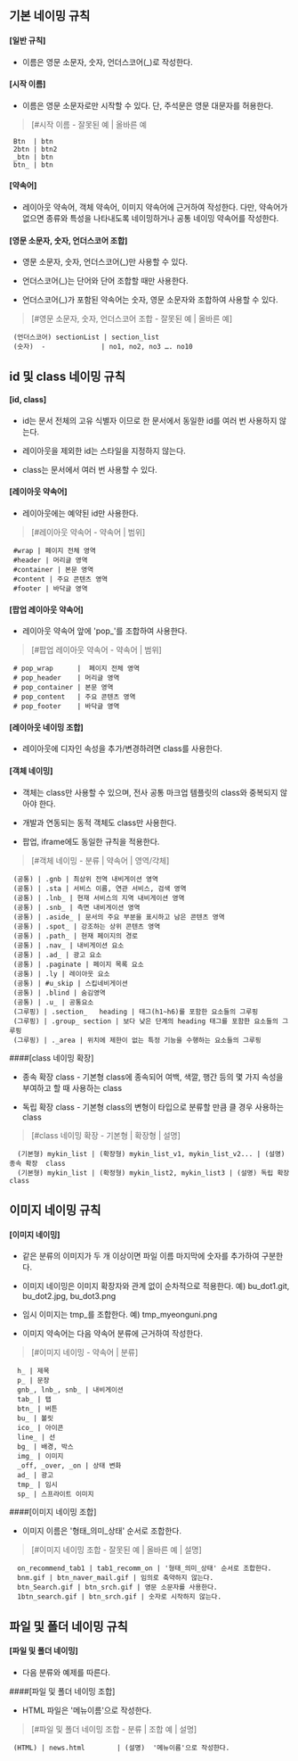 기본 네이밍 규칙
-----------------

#### [일반 규칙] 

 - 이름은 영문 소문자, 숫자, 언더스코어(_)로 작성한다.

#### [시작 이름] 

 - 이름은 영문 소문자로만 시작할 수 있다. 단, 주석문은 영문 대문자를 허용한다.

> [#시작 이름 - 잘못된 예 | 올바른 예

     Btn  | btn
     2btn | btn2
     _btn | btn
     btn_ | btn

#### [약속어]

 - 레이아웃 약속어, 객체 약속어, 이미지 약속어에 근거하여 작성한다. 다만, 약속어가 없으면 종류와 특성을 나타내도록 네이밍하거나 공통 네이밍 약속어를 작성한다.

#### [영문 소문자, 숫자, 언더스코어 조합]

 - 영문 소문자, 숫자, 언더스코어(_)만 사용할 수 있다.

 - 언더스코어(_)는 단어와 단어 조합할 때만 사용한다.

 - 언더스코어(_)가 포함된 약속어는 숫자, 영문 소문자와 조합하여 사용할 수 있다.

>[#영문 소문자, 숫자, 언더스코어 조합 - 잘못된 예 | 올바른 예]

     (언더스코어) sectionList | section_list
     (숫자)  -              | no1, no2, no3 …. no10


id 및 class 네이밍 규칙
---------------------

#### [id, class]

 - id는 문서 전체의 고유 식별자 이므로 한 문서에서 동일한 id를 여러 번 사용하지 않는다.

 - 레이아웃을 제외한 id는 스타일을 지정하지 않는다.

 - class는 문서에서 여러 번 사용할 수 있다.

#### [레이아웃 약속어] 

 - 레이아웃에는 예약된 id만 사용한다.
 
>[#레이아웃 약속어 - 약속어 | 범위]

     #wrap | 페이지 전체 영역
     #header | 머리글 영역
     #container | 본문 영역
     #content | 주요 콘텐츠 영역
     #footer | 바닥글 영역

#### [팝업 레이아웃 약속어]

 - 레이아웃 약속어 앞에 'pop_'를 조합하여 사용한다.
 
>[#팝업 레이아웃 약속어 - 약속어 | 범위]


     # pop_wrap      |  페이지 전체 영역
     # pop_header    | 머리글 영역
     # pop_container | 본문 영역
     # pop_content   | 주요 콘텐츠 영역
     # pop_footer    | 바닥글 영역

#### [레이아웃 네이밍 조합] 

 - 레이아웃에 디자인 속성을 추가/변경하려면 class를 사용한다.

#### [객체 네이밍]

 - 객체는 class만 사용할 수 있으며, 전사 공통 마크업 템플릿의 class와 중복되지 않아야 한다.

 - 개발과 연동되는 동적 객체도 class만 사용한다.

 - 팝업, iframe에도 동일한 규칙을 적용한다.
  
>[#객체 네이밍 - 분류 | 약속어 | 영역/갹체]

     (공통) | .gnb | 최상위 전역 내비게이션 영역
     (공통) | .sta | 서비스 이름, 연관 서비스, 검색 영역
     (공통) | .lnb_ | 현재 서비스의 지역 내비게이션 영역
     (공통) | .snb_ | 측면 내비게이션 영역
     (공통) | .aside_ | 문서의 주요 부분을 표시하고 남은 콘텐츠 영역
     (공통) | .spot_ | 강조하는 상위 콘텐츠 영역
     (공통) | .path_ | 현재 페이지의 경로
     (공통) | .nav_ | 내비게이션 요소
     (공통) | .ad_ | 광고 요소
     (공통) | .paginate | 페이지 목록 요소
     (공통) | .ly | 레이아웃 요소
     (공통) | #u_skip | 스킵네비게이션
     (공통) | .blind | 숨김영역
     (공통) | .u_ | 공통요소
     (그루핑) | .section_   heading | 태그(h1~h6)를 포함한 요소들의 그루핑
     (그루핑) | .group_ section | 보다 낮은 단계의 heading 태그를 포함한 요소들의 그루핑
     (그루핑) | ._area | 위치에 제한이 없는 특정 기능을 수행하는 요소들의 그루핑

####[class 네이밍 확장]

 - 종속 확장 class - 기본형 class에 종속되어 여백, 색깔, 행간 등의 몇 가지 속성을 부여하고 할 때 사용하는 class

 - 독립 확장 class - 기본형 class의 변형이 타입으로 분류할 만큼 클 경우 사용하는 class
 
>[#class 네이밍 확장 - 기본형 | 확장형 | 설명]

      (기본형) mykin_list | (확장형) mykin_list_v1, mykin_list_v2... | (설명) 종속 확장  class
      (기본형) mykin_list | (확정형) mykin_list2, mykin_list3 | (설명) 독립 확장 class


이미지 네이밍 규칙
--------------

#### [이미지 네이밍]

 - 같은 분류의 이미지가 두 개 이상이면 파일 이름 마지막에 숫자를 추가하여 구분한다.
 
 - 이미지 네이밍은 이미지 확장자와 관계 없이 순차적으로 적용한다. 예) bu_dot1.git, 
 bu_dot2.jpg, bu_dot3.png

 - 임시 이미지는 tmp_를 조합한다. 예) tmp_myeonguni.png
  
 - 이미지 약속어는 다음 약속어 분류에 근거하여 작성한다.


>[#이미지 네이밍 - 약속어 | 분류]

      h_ | 제목
      p_ | 문장
      gnb_, lnb_, snb_ | 내비게이션
      tab_ | 탭
      btn_ | 버튼
      bu_ | 볼릿
      ico_ | 아이콘
      line_ | 선
      bg_ | 배경, 박스
      img_ | 이미지
      _off, _over, _on | 상태 변화
      ad_ | 광고
      tmp_ | 임시
      sp_ | 스프라이트 이미지


####[이미지 네이밍 조합] 

 - 이미지 이름은 '형태_의미_상태' 순서로 조합한다.

>[#이미지 네이밍 조합 - 잘못된 예 | 올바른 예 | 설명]

      on_recommend_tab1 | tab1_recomm_on | '형태_의미_상태' 순서로 조합한다.
      bnm.gif | btn_naver_mail.gif | 임의로 축약하지 않는다.
      btn_Search.gif | btn_srch.gif | 영문 소문자를 사용한다.
      1btn_search.gif | btn_srch.gif | 숫자로 시작하지 않는다.


파일 및 폴더 네이밍 규칙
--------------------

#### [파일 및 폴더 네이밍]

 - 다음 분류와 예제를 따른다.



####[파일 및 폴더 네이밍 조합]

 - HTML 파일은 '메뉴이름'으로 작성한다.

>[#파일 및 폴더 네이밍 조합 - 분류 | 조합 예 | 설명]

     (HTML) | news.html        | (설명)  '메뉴이름'으로 작성한다.



